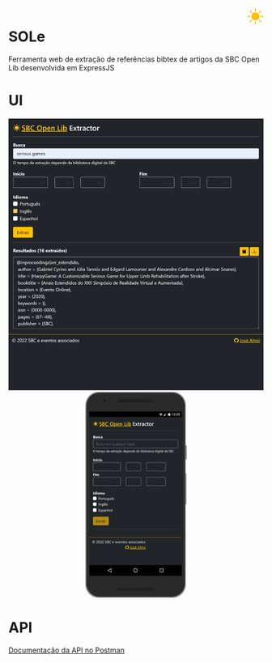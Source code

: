 <img src="./docs/images/brand.png" align="right" width="32">

# SOLe
Ferramenta web de extração de referências bibtex de artigos da SBC Open Lib desenvolvida em ExpressJS

# UI

<img src="./docs/images/view1.png" alt="Screenshot 1"/>
<center><img src="./docs/images/view2.png" width="200" alt="Screenshot 2"/></center>

# API

[Documentação da API no Postman](https://documenter.getpostman.com/view/19006302/UVsPPQ2t)